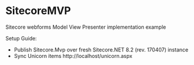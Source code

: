 # SitecoreMVP
Sitecore webforms Model View Presenter implementation example

Setup Guide:
- Publish Sitecore.Mvp over fresh Sitecore.NET 8.2 (rev. 170407) instance
- Sync Unicorn items http://localhost/unicorn.aspx
